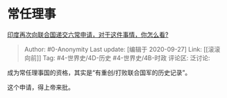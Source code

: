 # 常任理事
[印度再次向联合国递交六常申请，对于这件事情，你怎么看?](https://www.zhihu.com/question/332253691/answer/1495987868)

> Author: #0-Anonymity
> Last update: [编辑于 2020-09-27]
> Link: [[滚滚向前]]
> Tag: #4-世界史/4D-历史 #4-世界史/4B-时政
> 评论区:
> 泛讨论:

成为常任理事国的资格，其实是“有重创/打败联合国军的历史记录”。

这个申请，得上帝来批。
